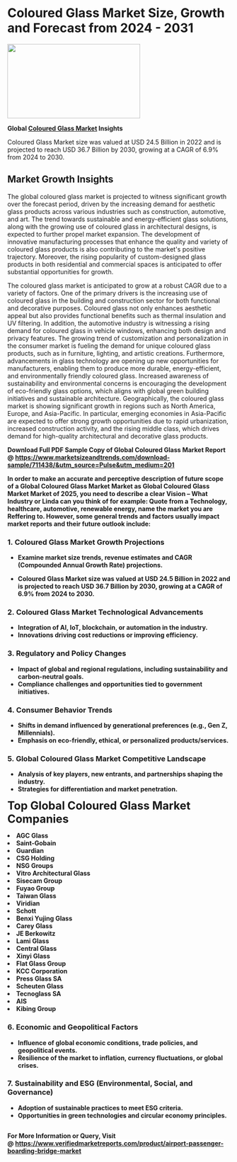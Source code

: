 <H1>Coloured Glass Market Size, Growth and Forecast from 2024 - 2031</H1><img class="aligncenter size-medium wp-image-584254" src="https://thirdeyenews.in/wp-content/uploads/2024/09/Global-Market-Research-300x168.jpeg" alt="" width="300" height="168" /><p><strong>Global&nbsp;<a href="https://www.marketsizeandtrends.com/download-sample/711438/&amp;utm_source=Pulse&amp;utm_medium=201">Coloured Glass Market</a> Insights</strong></p><p>Coloured Glass Market size was valued at USD 24.5 Billion in 2022 and is projected to reach USD 36.7 Billion by 2030, growing at a CAGR of 6.9% from 2024 to 2030.</p><p><h2>Market Growth Insights</h2> <p>The global coloured glass market is projected to witness significant growth over the forecast period, driven by the increasing demand for aesthetic glass products across various industries such as construction, automotive, and art. The trend towards sustainable and energy-efficient glass solutions, along with the growing use of coloured glass in architectural designs, is expected to further propel market expansion. The development of innovative manufacturing processes that enhance the quality and variety of coloured glass products is also contributing to the market's positive trajectory. Moreover, the rising popularity of custom-designed glass products in both residential and commercial spaces is anticipated to offer substantial opportunities for growth.</p> <p><strong></strong></p> <p>The coloured glass market is anticipated to grow at a robust CAGR due to a variety of factors. One of the primary drivers is the increasing use of coloured glass in the building and construction sector for both functional and decorative purposes. Coloured glass not only enhances aesthetic appeal but also provides functional benefits such as thermal insulation and UV filtering. In addition, the automotive industry is witnessing a rising demand for coloured glass in vehicle windows, enhancing both design and privacy features. The growing trend of customization and personalization in the consumer market is fueling the demand for unique coloured glass products, such as in furniture, lighting, and artistic creations. Furthermore, advancements in glass technology are opening up new opportunities for manufacturers, enabling them to produce more durable, energy-efficient, and environmentally friendly coloured glass. Increased awareness of sustainability and environmental concerns is encouraging the development of eco-friendly glass options, which aligns with global green building initiatives and sustainable architecture. Geographically, the coloured glass market is showing significant growth in regions such as North America, Europe, and Asia-Pacific. In particular, emerging economies in Asia-Pacific are expected to offer strong growth opportunities due to rapid urbanization, increased construction activity, and the rising middle class, which drives demand for high-quality architectural and decorative glass products. <p><strong></p><p><span class=""><strong>Download Full PDF Sample Copy of Global Coloured Glass Market Report</strong> @ <a href="https://www.marketsizeandtrends.com/download-sample/711438/&amp;utm_source=Pulse&amp;utm_medium=201" target="_blank">https://www.marketsizeandtrends.com/download-sample/711438/&amp;utm_source=Pulse&amp;utm_medium=201</a></span></p><p>In order to make an accurate and perceptive description of future scope of a Global&nbsp;Coloured Glass Market Market as Global&nbsp;Coloured Glass Market Market of 2025, you need to describe a clear Vision &ndash; What Industry or Linda can you think of for example: Quote from a Technology, healthcare, automotive, renewable energy, name the market you are Reffering to. However, some general trends and factors usually impact market reports and their future outlook include:</p><h3>1.&nbsp;<strong>Coloured Glass Market Growth Projections</strong></h3><ul><li>Examine market size trends, revenue estimates and CAGR (Compounded Annual Growth Rate) projections.</li><li><p>Coloured Glass Market size was valued at USD 24.5 Billion in 2022 and is projected to reach USD 36.7 Billion by 2030, growing at a CAGR of 6.9% from 2024 to 2030.</p></li></ul><h3>2.&nbsp;<strong>Coloured Glass Market Technological Advancements</strong></h3><ul><li>Integration of AI, IoT, blockchain, or automation in the industry.</li><li>Innovations driving cost reductions or improving efficiency.</li></ul><h3>3.&nbsp;<strong>Regulatory and Policy Changes</strong></h3><ul><li>Impact of global and regional regulations, including sustainability and carbon-neutral goals.</li><li>Compliance challenges and opportunities tied to government initiatives.</li></ul><h3>4.&nbsp;<strong>Consumer Behavior Trends</strong></h3><ul><li>Shifts in demand influenced by generational preferences (e.g., Gen Z, Millennials).</li><li>Emphasis on eco-friendly, ethical, or personalized products/services.</li></ul><h3>5.&nbsp;<strong>Global Coloured Glass Market Competitive Landscape</strong></h3><ul><li>Analysis of key players, new entrants, and partnerships shaping the industry.</li><li>Strategies for differentiation and market penetration.</li></ul><p data-pm-slice="1 1 []"><span style="color: inherit; font-family: inherit; font-size: 25px;">Top Global Coloured Glass Market Companies</span></p><div class="" data-test-id=""><p><li>AGC Glass</li><li> Saint-Gobain</li><li> Guardian</li><li> CSG Holding</li><li> NSG Groups</li><li> Vitro Architectural Glass</li><li> Sisecam Group</li><li> Fuyao Group</li><li> Taiwan Glass</li><li> Viridian</li><li> Schott</li><li> Benxi Yujing Glass</li><li> Carey Glass</li><li> JE Berkowitz</li><li> Lami Glass</li><li> Central Glass</li><li> Xinyi Glass</li><li> Flat Glass Group</li><li> KCC Corporation</li><li> Press Glass SA</li><li> Scheuten Glass</li><li> Tecnoglass SA</li><li> AIS</li><li> Kibing Group</li></p></div><h3>6.&nbsp;<strong>Economic and Geopolitical Factors</strong></h3><ul><li>Influence of global economic conditions, trade policies, and geopolitical events.</li><li>Resilience of the market to inflation, currency fluctuations, or global crises.</li></ul><h3>7.&nbsp;<strong>Sustainability and ESG (Environmental, Social, and Governance)</strong></h3><ul><li>Adoption of sustainable practices to meet ESG criteria.</li><li>Opportunities in green technologies and circular economy principles.</li></ul><h2><strong style="font-size: 14px;">For More Information or Query, Visit @&nbsp;</strong><a style="background-color: #ffffff; font-size: 14px;" href="https://www.marketsizeandtrends.com/report/coloured-glass-market/" target="_blank">https://www.verifiedmarketreports.com/product/airport-passenger-boarding-bridge-market</a></h2>
